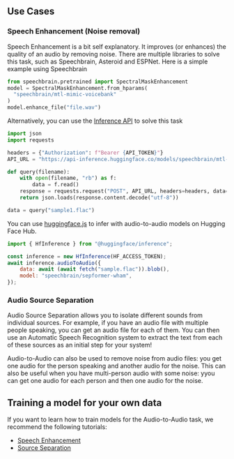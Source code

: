 ## Use Cases

### Speech Enhancement (Noise removal)

Speech Enhancement is a bit self explanatory. It improves (or enhances) the quality of an audio by removing noise. There are multiple libraries to solve this task, such as Speechbrain, Asteroid and ESPNet. Here is a simple example using Speechbrain

```python
from speechbrain.pretrained import SpectralMaskEnhancement
model = SpectralMaskEnhancement.from_hparams(
  "speechbrain/mtl-mimic-voicebank"
)
model.enhance_file("file.wav")
```

Alternatively, you can use the [Inference API](https://huggingface.co/inference-api) to solve this task

```python
import json
import requests

headers = {"Authorization": f"Bearer {API_TOKEN}"}
API_URL = "https://api-inference.huggingface.co/models/speechbrain/mtl-mimic-voicebank"

def query(filename):
    with open(filename, "rb") as f:
        data = f.read()
    response = requests.request("POST", API_URL, headers=headers, data=data)
    return json.loads(response.content.decode("utf-8"))

data = query("sample1.flac")
```

You can use [huggingface.js](https://github.com/huggingface/huggingface.js) to infer with audio-to-audio models on Hugging Face Hub.

```javascript
import { HfInference } from "@huggingface/inference";

const inference = new HfInference(HF_ACCESS_TOKEN);
await inference.audioToAudio({
	data: await (await fetch("sample.flac")).blob(),
	model: "speechbrain/sepformer-wham",
});
```

### Audio Source Separation

Audio Source Separation allows you to isolate different sounds from individual sources. For example, if you have an audio file with multiple people speaking, you can get an audio file for each of them. You can then use an Automatic Speech Recognition system to extract the text from each of these sources as an initial step for your system!

Audio-to-Audio can also be used to remove noise from audio files: you get one audio for the person speaking and another audio for the noise. This can also be useful when you have multi-person audio with some noise: yyou can get one audio for each person and then one audio for the noise.

## Training a model for your own data

If you want to learn how to train models for the Audio-to-Audio task, we recommend the following tutorials:

- [Speech Enhancement](https://speechbrain.github.io/tutorial_enhancement.html)
- [Source Separation](https://speechbrain.github.io/tutorial_separation.html)
